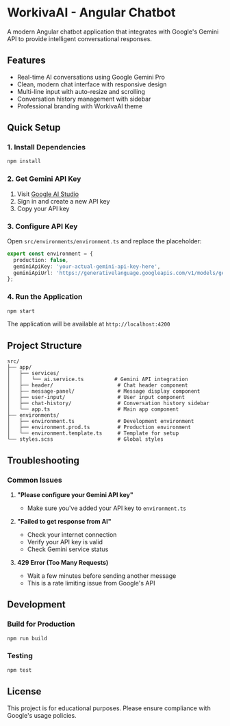 # WorkivaAI - Angular Chatbot

A modern Angular chatbot application that integrates with Google's Gemini API to provide intelligent conversational responses.

## Features

- Real-time AI conversations using Google Gemini Pro
- Clean, modern chat interface with responsive design
- Multi-line input with auto-resize and scrolling
- Conversation history management with sidebar
- Professional branding with WorkivaAI theme

## Quick Setup

### 1. Install Dependencies

```bash
npm install
```

### 2. Get Gemini API Key

1. Visit [Google AI Studio](https://makersuite.google.com/app/apikey)
2. Sign in and create a new API key
3. Copy your API key

### 3. Configure API Key

Open `src/environments/environment.ts` and replace the placeholder:

```typescript
export const environment = {
  production: false,
  geminiApiKey: 'your-actual-gemini-api-key-here',
  geminiApiUrl: 'https://generativelanguage.googleapis.com/v1/models/gemini-1.5-flash:generateContent'
};
```

### 4. Run the Application

```bash
npm start
```

The application will be available at `http://localhost:4200`

## Project Structure

```
src/
├── app/
│   ├── services/
│   │   └── ai.service.ts          # Gemini API integration
│   ├── header/                     # Chat header component
│   ├── message-panel/              # Message display component
│   ├── user-input/                 # User input component
│   ├── chat-history/               # Conversation history sidebar
│   └── app.ts                      # Main app component
├── environments/
│   ├── environment.ts              # Development environment
│   ├── environment.prod.ts         # Production environment
│   └── environment.template.ts     # Template for setup
└── styles.scss                     # Global styles
```

## Troubleshooting

### Common Issues

1. **"Please configure your Gemini API key"**
   - Make sure you've added your API key to `environment.ts`

2. **"Failed to get response from AI"**
   - Check your internet connection
   - Verify your API key is valid
   - Check Gemini service status

3. **429 Error (Too Many Requests)**
   - Wait a few minutes before sending another message
   - This is a rate limiting issue from Google's API

## Development

### Build for Production

```bash
npm run build
```

### Testing

```bash
npm test
```


## License

This project is for educational purposes. Please ensure compliance with Google's usage policies.

